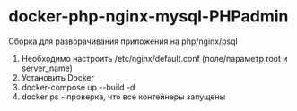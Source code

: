 # docker-php-nginx-mysql-PHPadmin

Сборка для разворачивания приложения на php/nginx/psql

1. Необходимо настроить /etc/nginx/default.conf (поле/параметр root и server_name)
2. Установить Docker
3. docker-compose up --build -d
4. docker ps - проверка, что все контейнеры запущены
